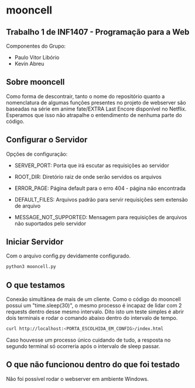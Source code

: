 # mooncell

## Trabalho 1 de INF1407 - Programação para a Web
Componentes do Grupo:

* Paulo Vitor Libório  
* Kevin Abreu  

## Sobre mooncell
Como forma de descontrair, tanto o nome do repositório quanto a nomenclatura de algumas funções presentes 
no projeto de webserver são baseadas na série em anime fate/EXTRA Last Encore disponível no Netflix. 
Esperamos que isso não atrapalhe o entendimento de nenhuma parte do código.

## Configurar o Servidor

Opções de configuração:

* SERVER_PORT: Porta que irá escutar as requisições ao servidor

* ROOT_DIR: Diretório raiz de onde serão servidos os arquivos

* ERROR_PAGE: Página default para o erro 404 - página não encontrada

* DEFAULT_FILES: Arquivos padrão para servir requisições sem extensão de arquivo

* MESSAGE_NOT_SUPPORTED: Mensagem para requisições de arquivos não suportados pelo servidor

## Iniciar Servidor
Com o arquivo config.py devidamente configurado.

```bash
python3 mooncell.py
```
## O que testamos

Conexão simultânea de mais de um cliente.
Como o código do mooncell possui um "time.sleep(30)", o mesmo processo é incapaz de lidar com 2 requests dentro
desse mesmo intervalo.
Dito isto um teste simples é abrir dois terminais e rodar o comando abaixo dentro do intervalo de tempo.
```bash
curl http://localhost:<PORTA_ESCOLHIDA_EM_CONFIG>/index.html
```
Caso houvesse um processo único cuidando de tudo, a resposta no segundo terminal só ocorreria após o intervalo de sleep passar.

## O que não funcionou dentro do que foi testado

Não foi possível rodar o webserver em ambiente Windows.